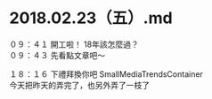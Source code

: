 # 2018.02.23（五）.md

０９：４１ 開工啦！ 18年該怎麼過？  
０９：４３ 先看點文章吧～   

１８：１６ 下禮拜換你吧 SmallMediaTrendsContainer  
今天把昨天的弄完了，也另外弄了一枝了
